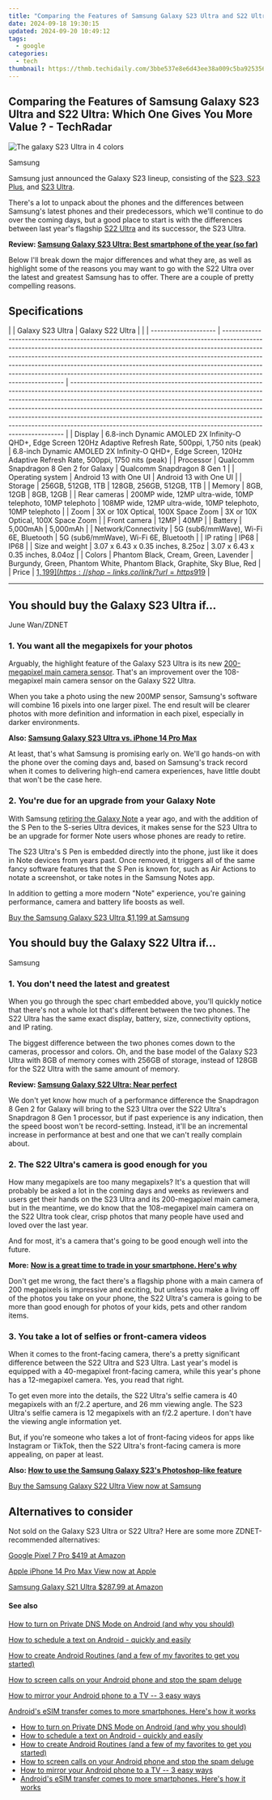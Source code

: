```yaml
---
title: "Comparing the Features of Samsung Galaxy S23 Ultra and S22 Ultra: Which One Gives You More Value ? - TechRadar"
date: 2024-09-18 19:30:15
updated: 2024-09-20 10:49:12
tags:
  - google
categories:
  - tech
thumbnail: https://thmb.techidaily.com/3bbe537e8e6d43ee38a009c5ba9253564dbe37ab479840f5e7760ebe6f9d088b.jpg
---
```


## Comparing the Features of Samsung Galaxy S23 Ultra and S22 Ultra: Which One Gives You More Value ? - TechRadar

![The galaxy S23 Ultra in 4 colors](https://www.zdnet.com/a/img/resize/d8987160c06d8045db550c095c7f6a501a487c84/2023/01/30/d37c456f-55f8-4986-a2e8-8da1eb8b4b9d/galaxys23-ultra-4colors.jpg?auto=webp&width=1280)

Samsung

Samsung just announced the Galaxy S23 lineup, consisting of the [S23, S23 Plus](https://shop-links.co/link/?url=https%3A%2F%2Fwww.samsung.com%2Fus%2Fsmartphones%2Fgalaxy-s23%2Fbuy%2F&publisher_slug=itechdaily19598&exclusive=1), and [S23 Ultra](https://shop-links.co/link/?url=https%3A%2F%2Fwww.samsung.com%2Fus%2Fsmartphones%2Fgalaxy-s23-ultra%2Fbuy%2F&publisher_slug=itechdaily19598&exclusive=1). 

There's a lot to unpack about the phones and the differences between Samsung's latest phones and their predecessors, which we'll continue to do over the coming days, but a good place to start is with the differences between last year's flagship [S22 Ultra](https://buy.geni.us/Proxy.ashx?TSID=368250&GR%5FURL=https%3A%2F%2Fwww.amazon.com%2FSAMSUNG-Smartphone-Unlocked-Brightest-Processor%2Fdp%2FB09MW19JW2%2F%3Ftag%3Dzd-buy-button-20%26ascsubtag%3D%5F%5FCOM%5FCLICK%5FID%5F%5F%7C73699b7d-c59e-4e46-8ca5-69b7ac056107%7Cdtp&dtb=1) and its successor, the S23 Ultra. 

**Review: [Samsung Galaxy S23 Ultra: Best smartphone of the year (so far)](https://www.zdnet.com/article/samsung-galaxy-s23-ultra-review/)**

Below I'll break down the major differences and what they are, as well as highlight some of the reasons you may want to go with the S22 Ultra over the latest and greatest Samsung has to offer. There are a couple of pretty compelling reasons.

##  Specifications 

| | Galaxy S23 Ultra   | Galaxy S22 Ultra                                                                                                                                                                                                                                                                                                                                                                                                                    |                                                                                                                                                                                                                                                                                                                                                                                                                                                                                    |
| -------------------- | ----------------------------------------------------------------------------------------------------------------------------------------------------------------------------------------------------------------------------------------------------------------------------------------------------------------------------------------------------------------------------------------------------------------------------------- | ---------------------------------------------------------------------------------------------------------------------------------------------------------------------------------------------------------------------------------------------------------------------------------------------------------------------------------------------------------------------------------------------------------------------------------------------------------------------------------- |
| Display              | 6.8-inch Dynamic AMOLED 2X Infinity-O QHD+, Edge Screen 120Hz Adaptive Refresh Rate, 500ppi, 1,750 nits (peak)                                                                                                                                                                                                                                                                                                                      | 6.8-inch Dynamic AMOLED 2X Infinity-O QHD+, Edge Screen, 120Hz Adaptive Refresh Rate, 500ppi, 1750 nits (peak)                                                                                                                                                                                                                                                                                                                                                                     |
| Processor            | Qualcomm Snapdragon 8 Gen 2 for Galaxy                                                                                                                                                                                                                                                                                                                                                                                              | Qualcomm Snapdragon 8 Gen 1                                                                                                                                                                                                                                                                                                                                                                                                                                                        |
| Operating system     | Android 13 with One UI                                                                                                                                                                                                                                                                                                                                                                                                              | Android 13 with One UI                                                                                                                                                                                                                                                                                                                                                                                                                                                             |
| Storage              | 256GB, 512GB, 1TB                                                                                                                                                                                                                                                                                                                                                                                                                   | 128GB, 256GB, 512GB, 1TB                                                                                                                                                                                                                                                                                                                                                                                                                                                           |
| Memory               | 8GB, 12GB                                                                                                                                                                                                                                                                                                                                                                                                                           | 8GB, 12GB                                                                                                                                                                                                                                                                                                                                                                                                                                                                          |
| Rear cameras         | 200MP wide, 12MP ultra-wide, 10MP telephoto, 10MP telephoto                                                                                                                                                                                                                                                                                                                                                                         | 108MP wide, 12MP ultra-wide, 10MP telephoto, 10MP telephoto                                                                                                                                                                                                                                                                                                                                                                                                                        |
| Zoom                 | 3X or 10X Optical, 100X Space Zoom                                                                                                                                                                                                                                                                                                                                                                                                  | 3X or 10X Optical, 100X Space Zoom                                                                                                                                                                                                                                                                                                                                                                                                                                                 |
| Front camera         | 12MP                                                                                                                                                                                                                                                                                                                                                                                                                                | 40MP                                                                                                                                                                                                                                                                                                                                                                                                                                                                               |
| Battery              | 5,000mAh                                                                                                                                                                                                                                                                                                                                                                                                                            | 5,000mAh                                                                                                                                                                                                                                                                                                                                                                                                                                                                           |
| Network/Connectivity | 5G (sub6/mmWave), Wi-Fi 6E, Bluetooth                                                                                                                                                                                                                                                                                                                                                                                               | 5G (sub6/mmWave), Wi-Fi 6E, Bluetooth                                                                                                                                                                                                                                                                                                                                                                                                                                              |
| IP rating            | IP68                                                                                                                                                                                                                                                                                                                                                                                                                                | IP68                                                                                                                                                                                                                                                                                                                                                                                                                                                                               |
| Size and weight      | 3.07 x 6.43 x 0.35 inches, 8.25oz                                                                                                                                                                                                                                                                                                                                                                                                   | 3.07 x 6.43 x 0.35 inches, 8.04oz                                                                                                                                                                                                                                                                                                                                                                                                                                                  |
| Colors               | Phantom Black, Cream, Green, Lavender                                                                                                                                                                                                                                                                                                                                                                                               | Burgundy, Green, Phantom White, Phantom Black, Graphite, Sky Blue, Red                                                                                                                                                                                                                                                                                                                                                                                                             |
| Price                | [$1,199](https://shop-links.co/link/?url=https%3A%2F%2Fwww.samsung.com%2Fus%2Fsmartphones%2Fgalaxy-s23-ultra%2Fbuy%2F&publisher_slug=itechdaily19598&exclusive=1) | [$919](https://shop-links.co/link/?url=https%3A%2F%2Fwww.samsung.com%2Fus%2Fsmartphones%2Fgalaxy-s22-ultra%2Fbuy%2Fgalaxy-s22-ultra-128gb-unlocked-sm-s908uzwaxaa%2F&publisher_slug=itechdaily19598&exclusive=1) |

---

##  You should buy the Galaxy S23 Ultra if… 

June Wan/ZDNET

###  1\. You want all the megapixels for your photos 

Arguably, the highlight feature of the Galaxy S23 Ultra is its new [200-megapixel main camera sensor](https://www.zdnet.com/article/samsung-just-showed-off-this-200-megapixel-smartphone-image-sensor/). That's an improvement over the 108-megapixel main camera sensor on the Galaxy S22 Ultra. 

When you take a photo using the new 200MP sensor, Samsung's software will combine 16 pixels into one larger pixel. The end result will be clearer photos with more definition and information in each pixel, especially in darker environments. 

**Also: [Samsung Galaxy S23 Ultra vs. iPhone 14 Pro Max](https://www.zdnet.com/article/samsung-galaxy-s23-ultra-vs-iphone-14-pro-max/)**

At least, that's what Samsung is promising early on. We'll go hands-on with the phone over the coming days and, based on Samsung's track record when it comes to delivering high-end camera experiences, have little doubt that won't be the case here. 

###  2\. You're due for an upgrade from your Galaxy Note 

With Samsung [retiring the Galaxy Note](https://www.zdnet.com/article/heres-what-to-expect-from-the-next-samsung-unpacked-event/#:~:text=Earlier%2C%20Samsung%20hinted%20that%20the%20new%20Galaxy%20S%20phone%20will%20take%20inspiration%20from%20the%20discontinued%20Galaxy%20Note.) a year ago, and with the addition of the S Pen to the S-series Ultra devices, it makes sense for the S23 Ultra to be an upgrade for former Note users whose phones are ready to retire. 

The S23 Ultra's S Pen is embedded directly into the phone, just like it does in Note devices from years past. Once removed, it triggers all of the same fancy software features that the S Pen is known for, such as Air Actions to notate a screenshot, or take notes in the Samsung Notes app. 

In addition to getting a more modern "Note" experience, you're gaining performance, camera and battery life boosts as well. 

[Buy the Samsung Galaxy S23 Ultra $1,199 at Samsung](https://shop-links.co/link/?url=https%3A%2F%2Fwww.samsung.com%2Fus%2Fsmartphones%2Fgalaxy-s23-ultra%2Fbuy%2F&publisher_slug=itechdaily19598&exclusive=1)

##  You should buy the Galaxy S22 Ultra if… 

Samsung

### 1\. You don't need the latest and greatest

When you go through the spec chart embedded above, you'll quickly notice that there's not a whole lot that's different between the two phones. The S22 Ultra has the same exact display, battery, size, connectivity options, and IP rating. 

The biggest difference between the two phones comes down to the cameras, processor and colors. Oh, and the base model of the Galaxy S23 Ultra with 8GB of memory comes with 256GB of storage, instead of 128GB for the S22 Ultra with the same amount of memory. 

**Review: [Samsung Galaxy S22 Ultra: Near perfect](https://www.zdnet.com/article/samsung-galaxy-s22-ultra-review/)** 

We don't yet know how much of a performance difference the Snapdragon 8 Gen 2 for Galaxy will bring to the S23 Ultra over the S22 Ultra's Snapdragon 8 Gen 1 processor, but if past experience is any indication, then the speed boost won't be record-setting. Instead, it'll be an incremental increase in performance at best and one that we can't really complain about. 

### 2\. The S22 Ultra's camera is good enough for you

How many megapixels are too many megapixels? It's a question that will probably be asked a lot in the coming days and weeks as reviewers and users get their hands on the S23 Ultra and its 200-megapixel main camera, but in the meantime, we do know that the 108-megapixel main camera on the S22 Ultra took clear, crisp photos that many people have used and loved over the last year. 

And for most, it's a camera that's going to be good enough well into the future. 

**More:** [**Now is a great time to trade in your smartphone. Here's why**](https://www.zdnet.com/article/now-could-be-a-great-time-to-trade-in-your-smartphone-heres-why/)

Don't get me wrong, the fact there's a flagship phone with a main camera of 200 megapixels is impressive and exciting, but unless you make a living off of the photos you take on your phone, the S22 Ultra's camera is going to be more than good enough for photos of your kids, pets and other random items. 

### 3\. You take a lot of selfies or front-camera videos

When it comes to the front-facing camera, there's a pretty significant difference between the S22 Ultra and S23 Ultra. Last year's model is equipped with a 40-megapixel front-facing camera, while this year's phone has a 12-megapixel camera. Yes, you read that right. 

To get even more into the details, the S22 Ultra's selfie camera is 40 megapixels with an f/2.2 aperture, and 26 mm viewing angle. The S23 Ultra's selfie camera is 12 megapixels with an f/2.2 aperture. I don't have the viewing angle information yet. 

But, if you're someone who takes a lot of front-facing videos for apps like Instagram or TikTok, then the S22 Ultra's front-facing camera is more appealing, on paper at least. 

**Also: [How to use the Samsung Galaxy S23's Photoshop-like feature](https://www.zdnet.com/article/how-to-use-the-galaxy-s23s-new-magical-photoshop-like-trick/)**

[Buy the Samsung Galaxy S22 Ultra View now at Samsung](https://shop-links.co/link/?url=https%3A%2F%2Fwww.samsung.com%2Fus%2Fsmartphones%2Fgalaxy-s22-ultra%2Fbuy%2Fgalaxy-s22-ultra-128gb-unlocked-sm-s908uzwaxaa%2F&publisher_slug=itechdaily19598&exclusive=1)

##  Alternatives to consider   

Not sold on the Galaxy S23 Ultra or S22 Ultra? Here are some more ZDNET-recommended alternatives: 

[Google Pixel 7 Pro $419 at Amazon](https://buy.geni.us/Proxy.ashx?TSID=368250&GR%5FURL=https%3A%2F%2Fwww.amazon.com%2Fdp%2FB0BCQWYR2Z%2Fref%3Dasc%5Fdf%5FB0BCQWYR2Z1724410800000%3Fcreative%3D395261%26creativeASIN%3DB0BCQWYR2Z%26linkCode%3Dasn%26tag%3Dzd-buy-button-20%26ascsubtag%3D%5F%5FCOM%5FCLICK%5FID%5F%5F%7C73699b7d-c59e-4e46-8ca5-69b7ac056107%7Cdtp&dtb=1)

[Apple iPhone 14 Pro Max View now at Apple](https://apple.sjv.io/c/159047/435031/7613?&sharedId=zdnet&u=https%3A%2F%2Fwww.apple.com%2Fiphone-14-pro%2F&subId1=zd-%5F%5FCOM%5FCLICK%5FID%5F%5F-dtp)

[Samsung Galaxy S21 Ultra $287.99 at Amazon](https://buy.geni.us/Proxy.ashx?TSID=368250&GR%5FURL=https%3A%2F%2Fwww.amazon.com%2Fdp%2FB0939K5M9Q%3FlinkCode%3Dogi%26th%3D1%26psc%3D1%26tag%3Dzd-buy-button-20%26ascsubtag%3D%5F%5FCOM%5FCLICK%5FID%5F%5F%7C73699b7d-c59e-4e46-8ca5-69b7ac056107%7Cdtp&dtb=1)

#### See also

[How to turn on Private DNS Mode on Android (and why you should)](https://www.zdnet.com/article/how-to-turn-on-private-dns-mode-on-android-and-why-you-should/ "How to turn on Private DNS Mode on Android (and why you should)")

[How to schedule a text on Android - quickly and easily](https://www.zdnet.com/article/how-to-schedule-a-text-on-android/ "How to schedule a text on Android - quickly and easily")

[How to create Android Routines (and a few of my favorites to get you started)](https://www.zdnet.com/article/how-to-create-android-routines-and-a-few-of-my-favorites-to-get-you-started/ "How to create Android Routines (and a few of my favorites to get you started)")

[How to screen calls on your Android phone and stop the spam deluge](https://www.zdnet.com/article/how-to-screen-calls-on-your-android-phone-and-stop-the-spam-deluge/ "How to screen calls on your Android phone and stop the spam deluge")

[How to mirror your Android phone to a TV -- 3 easy ways](https://www.zdnet.com/article/how-to-mirror-android-to-tv/ "How to mirror your Android phone to a TV -- 3 easy ways")

[Android's eSIM transfer comes to more smartphones. Here's how it works](https://www.zdnet.com/article/androids-esim-transfer-comes-to-more-smartphones-heres-how-it-works/ "Android's eSIM transfer comes to more smartphones. Here's how it works")

* [How to turn on Private DNS Mode on Android (and why you should)](https://www.zdnet.com/article/how-to-turn-on-private-dns-mode-on-android-and-why-you-should/ "How to turn on Private DNS Mode on Android (and why you should)")
* [How to schedule a text on Android - quickly and easily](https://www.zdnet.com/article/how-to-schedule-a-text-on-android/ "How to schedule a text on Android - quickly and easily")
* [How to create Android Routines (and a few of my favorites to get you started)](https://www.zdnet.com/article/how-to-create-android-routines-and-a-few-of-my-favorites-to-get-you-started/ "How to create Android Routines (and a few of my favorites to get you started)")
* [How to screen calls on your Android phone and stop the spam deluge](https://www.zdnet.com/article/how-to-screen-calls-on-your-android-phone-and-stop-the-spam-deluge/ "How to screen calls on your Android phone and stop the spam deluge")
* [How to mirror your Android phone to a TV -- 3 easy ways](https://www.zdnet.com/article/how-to-mirror-android-to-tv/ "How to mirror your Android phone to a TV -- 3 easy ways")
* [Android's eSIM transfer comes to more smartphones. Here's how it works](https://www.zdnet.com/article/androids-esim-transfer-comes-to-more-smartphones-heres-how-it-works/ "Android's eSIM transfer comes to more smartphones. Here's how it works")

<ins class="adsbygoogle"
     style="display:block"
     data-ad-format="autorelaxed"
     data-ad-client="ca-pub-7571918770474297"
     data-ad-slot="1223367746"></ins>



<ins class="adsbygoogle"
     style="display:block"
     data-ad-client="ca-pub-7571918770474297"
     data-ad-slot="8358498916"
     data-ad-format="auto"
     data-full-width-responsive="true"></ins>
